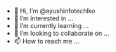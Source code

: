 - 👋 Hi, I’m @ayushinfotechlko
- 👀 I’m interested in ...
- 🌱 I’m currently learning ...
- 💞️ I’m looking to collaborate on ...
- 📫 How to reach me ...

<!---
ayushinfotechlko/ayushinfotechlko is a ✨ special ✨ repository because its `README.md` (this file) appears on your GitHub profile.
You can click the Preview link to take a look at your changes.
--->
